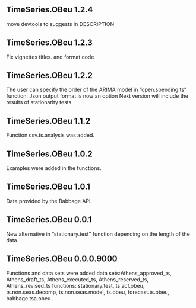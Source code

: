 TimeSeries.OBeu 1.2.4
---------------------

move devtools to suggests in DESCRIPTION

TimeSeries.OBeu 1.2.3
---------------------

Fix vignettes titles. and format code

TimeSeries.OBeu 1.2.2
---------------------

The user can specify the order of the ARIMA model in “open.spending.ts”
function. Json output format is now an option Next version will include
the results of stationarity tests

TimeSeries.OBeu 1.1.2
---------------------

Function csv.ts.analysis was added.

TimeSeries.OBeu 1.0.2
---------------------

Examples were added in the functions.

TimeSeries.OBeu 1.0.1
---------------------

Data provided by the Babbage API.

TimeSeries.OBeu 0.0.1
---------------------

New alternative in “stationary.test” function depending on the length of
the data.

TimeSeries.OBeu 0.0.0.9000
--------------------------

Functions and data sets were added data sets:Athens\_approved\_ts,
Athens\_draft\_ts, Athens\_executed\_ts, Athens\_reserved\_ts,
Athens\_revised\_ts functions: stationary.test, ts.acf.obeu,
ts.non.seas.decomp, ts.non.seas.model, ts.obeu, forecast.ts.obeu,
babbage.tsa.obeu .
